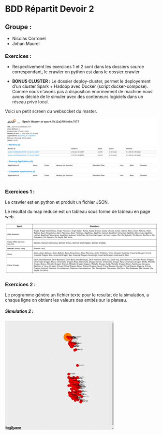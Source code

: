 # BDD Répartit Devoir 2

## Groupe :
- Nicolas Corronel
- Johan Maurel

### Exercices :
- Respectivement les exercices 1 et 2 sont dans les dossiers source correspondant, le crawler en python est dans le dossier crawler.

- **BONUS CLUSTER :** Le dossier deploy-cluster, permet le deployement d'un cluster Spark + Hadoop avec Docker (script docker-compose). Comme nous n'avons pas à disposition énormement de machine nous avons décidé de le simuler avec des conteneurs logiciels dans un réseau privé local.

Voici un petit screen du websocket du master.

![](./cluster-screen.png)

### Exercices 1 :

Le crawler est en python et produit un fichier JSON.

Le resultat du map reduce est un tableau sous forme de tableau en page web.

![](./map-reduce.png)

### Exercices 2 :

Le programme génère un fichier texte pour le resultat de la simulation, a chaque ligne on obtient les valeurs des entités sur le plateau.  
##### Simulation 2 :

![Alt Text](https://github.com/J4BB3R/bdd-devoir2/blob/master/Visualisation/simu2.gif)

